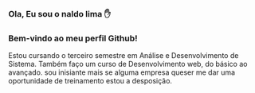 ### Ola, Eu sou o naldo lima ✋

### Bem-vindo ao meu perfil Github! 

Estou cursando o terceiro semestre em Análise e Desenvolvimento de Sistema.
Também faço um curso de Desenvolvimento web, do básico ao avançado.
sou inisiante mais se alguma empresa queser me dar uma oportunidade de treinamento estou a desposição.
